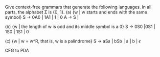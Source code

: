 Give context-free grammars that generate the following languages. In all parts, the alphabet Σ is {0, 1}.
(a) {w | w starts and ends with the same symbol}
	S -> 0A0 | 1A1 | 1 | 0
	A -> S |

(b) {w | the length of w is odd and its middle symbol is a 0}
	S -> 0S0 |0S1 | 1S0 | 1S1 | 0

(c) {w | w = w^R, that is, w is a palindrome}
	S -> aSa | bSb | a | b | $\epsilon$




CFG to PDA 